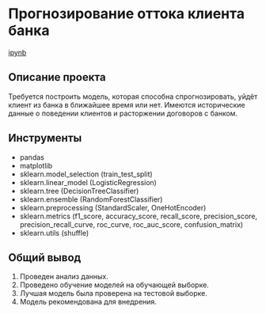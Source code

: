 # Прогнозирование оттока клиента банка
[ipynb](https://github.com/SeleznevVA/Portfolio/blob/3f63b38a53766e8219f04975269fd8057a876551/%D0%9F%D1%80%D0%BE%D0%B3%D0%BD%D0%BE%D0%B7%D0%B8%D1%80%D0%BE%D0%B2%D0%B0%D0%BD%D0%B8%D0%B5%20%D0%BE%D1%82%D1%82%D0%BE%D0%BA%D0%B0%20%D0%BA%D0%BB%D0%B8%D0%B5%D0%BD%D1%82%D0%B0%20%D0%B1%D0%B0%D0%BD%D0%BA%D0%B0/%D0%9F%D1%80%D0%BE%D0%B3%D0%BD%D0%BE%D0%B7%D0%B8%D1%80%D0%BE%D0%B2%D0%B0%D0%BD%D0%B8%D0%B5%20%D0%BE%D1%82%D1%82%D0%BE%D0%BA%D0%B0%20%D0%BA%D0%BB%D0%B8%D0%B5%D0%BD%D1%82%D0%B0%20%D0%B1%D0%B0%D0%BD%D0%BA%D0%B0.ipynb)
## Описание проекта

Требуется построить модель, которая способна спрогнозировать, уйдёт клиент из банка в ближайшее время или нет. Имеются исторические данные о поведении клиентов и расторжении договоров с банком.

## Инструменты 
* pandas
* matplotlib
* sklearn.model_selection (train_test_split)
* sklearn.linear_model (LogisticRegression)
* sklearn.tree (DecisionTreeClassifier)
* sklearn.ensemble (RandomForestClassifier)
* sklearn.preprocessing (StandardScaler, OneHotEncoder) 
* sklearn.metrics (f1_score, accuracy_score, recall_score, precision_score, precision_recall_curve, roc_curve, roc_auc_score, confusion_matrix)
* sklearn.utils (shuffle)

## Общий вывод 
1. Проведен анализ данных.
2. Проведено обучение моделей на обучающей выборке.
3. Лучшая модель была проверена на тестовой выборке.
4. Модель рекомендована для внедрения.

